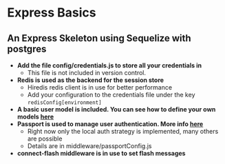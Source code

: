 # Express Basics

## An Express Skeleton using Sequelize with postgres

- __Add the file config/credentials.js to store all your credentials in__
  * This file is not included in version control.  
- __Redis is used as the backend for the session store__
  * Hiredis redis client is in use for better performance
  * Add your configuration to the credentials file under the key `redisConfig[environment]`  
- __A basic user model is included. You can see how to define your own models [here](http://docs.sequelizejs.com/en/latest/docs/models-definition/)__
- __Passport is used to manage user authentication. More info [here](http://passportjs.org/)__
  * Right now only the local auth strategy is implemented, many others are possible
  * Details are in middleware/passportConfig.js
- __connect-flash middleware is in use to set flash messages__
